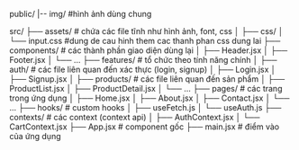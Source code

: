 public/
|-- img/  #hình ảnh dùng chung

src/
├── assets/          # chứa các file tĩnh như hình ảnh, font, css
│   ├── css/
│       └── input.css #dung de cau hinh them cac thanh phan css dung lai
├── components/      # các thành phần giao diện dùng lại
│   ├── Header.jsx
│   ├── Footer.jsx
│   └── ...
├── features/        # tổ chức theo tính năng chính
│   ├── auth/        # các file liên quan đến xác thực (login, signup)
│       ├── Login.jsx
│       ├── Signup.jsx
│   ├── products/    # các file liên quan đến sản phẩm
│       ├── ProductList.jsx
│       ├── ProductDetail.jsx
│   └── ...
├── pages/           # các trang trong ứng dụng
│   ├── Home.jsx
│   ├── About.jsx
│   ├── Contact.jsx
│   └── ...
├── hooks/           # custom hooks
│   ├── useFetch.js
│   └── useAuth.js
├── contexts/        # các context (context api)
│   ├── AuthContext.jsx
│   └── CartContext.jsx
├── App.jsx          # component gốc
├── main.jsx         # điểm vào của ứng dụng
